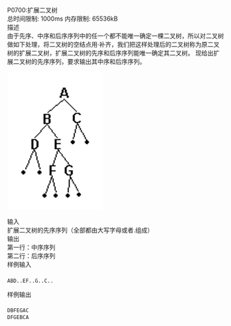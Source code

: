 P0700:扩展二叉树  
总时间限制: 1000ms 内存限制: 65536kB  
描述  
由于先序、中序和后序序列中的任一个都不能唯一确定一棵二叉树，所以对二叉树做如下处理，将二叉树的空结点用·补齐，我们把这样处理后的二叉树称为原二叉树的扩展二叉树，扩展二叉树的先序和后序序列能唯一确定其二叉树。 现给出扩展二叉树的先序序列，要求输出其中序和后序序列。  

![二叉树](images/1440300244.png)

输入  
扩展二叉树的先序序列（全部都由大写字母或者.组成）  
输出  
第一行：中序序列  
第二行：后序序列  
样例输入  
####
    ABD..EF..G..C..  
样例输出  
####
    DBFEGAC  
    DFGEBCA  